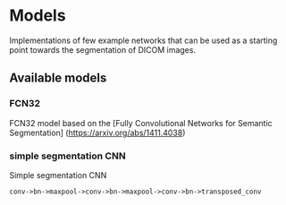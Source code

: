 # Models

Implementations of few example networks that can be used as a starting point towards the segmentation of DICOM images.

## Available models

### FCN32

FCN32 model based on the [Fully Convolutional Networks for Semantic Segmentation]
(https://arxiv.org/abs/1411.4038)

### simple segmentation CNN

Simple segmentation CNN

`conv->bn->maxpool->conv->bn->maxpool->conv->bn->transposed_conv`
